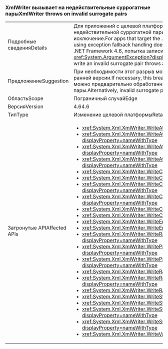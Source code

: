 ### <a name="xmlwriter-throws-on-invalid-surrogate-pairs"></a><span data-ttu-id="cfac7-101">XmlWriter вызывает на недействительные суррогатные пары</span><span class="sxs-lookup"><span data-stu-id="cfac7-101">XmlWriter throws on invalid surrogate pairs</span></span>

|   |   |
|---|---|
|<span data-ttu-id="cfac7-102">Подробные сведения</span><span class="sxs-lookup"><span data-stu-id="cfac7-102">Details</span></span>|<span data-ttu-id="cfac7-103">Для приложений с целевой платформой .NET Framework 4.5.2 или предыдущих версий запись недействительной суррогатной пары с помощью обработки резервного исключения не всегда вызывает исключение.</span><span class="sxs-lookup"><span data-stu-id="cfac7-103">For apps that target the .NET Framework 4.5.2 or previous versions, writing an invalid surrogate pair using exception fallback handling does not always throw an exception.</span></span> <span data-ttu-id="cfac7-104">Для приложений, предназначенных для .NET Framework 4.6, попытка записи недействительной суррогатной пары вызывает <xref:System.ArgumentException?displayProperty=name>.</span><span class="sxs-lookup"><span data-stu-id="cfac7-104">For apps that target the .NET Framework 4.6, attempting to write an invalid surrogate pair throws an <xref:System.ArgumentException?displayProperty=name>.</span></span>|
|<span data-ttu-id="cfac7-105">Предложение</span><span class="sxs-lookup"><span data-stu-id="cfac7-105">Suggestion</span></span>|<span data-ttu-id="cfac7-106">При необходимости этот разрыв может быть счет, предназначенных для .NET Framework 4.5.2 или более ранней версии.</span><span class="sxs-lookup"><span data-stu-id="cfac7-106">If necessary, this break can be avoided by targeting the .NET Framework 4.5.2 or earlier.</span></span> <span data-ttu-id="cfac7-107">Кроме того можно предварительно обработанные в допустимый xml до их записи недействительные суррогатные пары.</span><span class="sxs-lookup"><span data-stu-id="cfac7-107">Alternatively, invalid surrogate pairs can be pre-processed into valid xml prior to writing them.</span></span>|
|<span data-ttu-id="cfac7-108">Область</span><span class="sxs-lookup"><span data-stu-id="cfac7-108">Scope</span></span>|<span data-ttu-id="cfac7-109">Пограничный случай</span><span class="sxs-lookup"><span data-stu-id="cfac7-109">Edge</span></span>|
|<span data-ttu-id="cfac7-110">Версия</span><span class="sxs-lookup"><span data-stu-id="cfac7-110">Version</span></span>|<span data-ttu-id="cfac7-111">4.6</span><span class="sxs-lookup"><span data-stu-id="cfac7-111">4.6</span></span>|
|<span data-ttu-id="cfac7-112">Тип</span><span class="sxs-lookup"><span data-stu-id="cfac7-112">Type</span></span>|<span data-ttu-id="cfac7-113">Изменение целевой платформы</span><span class="sxs-lookup"><span data-stu-id="cfac7-113">Retargeting</span></span>|
|<span data-ttu-id="cfac7-114">Затронутые API</span><span class="sxs-lookup"><span data-stu-id="cfac7-114">Affected APIs</span></span>|<ul><li><xref:System.Xml.XmlWriter.WriteAttributeString(System.String,System.String)?displayProperty=nameWithType></li><li><xref:System.Xml.XmlWriter.WriteAttributeString(System.String,System.String,System.String)?displayProperty=nameWithType></li><li><xref:System.Xml.XmlWriter.WriteAttributeString(System.String,System.String,System.String,System.String)?displayProperty=nameWithType></li><li><xref:System.Xml.XmlWriter.WriteAttributeStringAsync(System.String,System.String,System.String,System.String)?displayProperty=nameWithType></li><li><xref:System.Xml.XmlWriter.WriteCData(System.String)?displayProperty=nameWithType></li><li><xref:System.Xml.XmlWriter.WriteCDataAsync(System.String)?displayProperty=nameWithType></li><li><xref:System.Xml.XmlWriter.WriteChars(System.Char[],System.Int32,System.Int32)?displayProperty=nameWithType></li><li><xref:System.Xml.XmlWriter.WriteCharsAsync(System.Char[],System.Int32,System.Int32)?displayProperty=nameWithType></li><li><xref:System.Xml.XmlWriter.WriteComment(System.String)?displayProperty=nameWithType></li><li><xref:System.Xml.XmlWriter.WriteCommentAsync(System.String)?displayProperty=nameWithType></li><li><xref:System.Xml.XmlWriter.WriteEntityRef(System.String)?displayProperty=nameWithType></li><li><xref:System.Xml.XmlWriter.WriteEntityRefAsync(System.String)?displayProperty=nameWithType></li><li><xref:System.Xml.XmlWriter.WriteRaw(System.Char[],System.Int32,System.Int32)?displayProperty=nameWithType></li><li><xref:System.Xml.XmlWriter.WriteProcessingInstruction(System.String,System.String)?displayProperty=nameWithType></li><li><xref:System.Xml.XmlWriter.WriteProcessingInstructionAsync(System.String,System.String)?displayProperty=nameWithType></li><li><xref:System.Xml.XmlWriter.WriteRaw(System.String)?displayProperty=nameWithType></li><li><xref:System.Xml.XmlWriter.WriteRawAsync(System.Char[],System.Int32,System.Int32)?displayProperty=nameWithType></li><li><xref:System.Xml.XmlWriter.WriteRawAsync(System.String)?displayProperty=nameWithType></li><li><xref:System.Xml.XmlWriter.WriteString(System.String)?displayProperty=nameWithType></li><li><xref:System.Xml.XmlWriter.WriteStringAsync(System.String)?displayProperty=nameWithType></li><li><xref:System.Xml.XmlWriter.WriteSurrogateCharEntity(System.Char,System.Char)?displayProperty=nameWithType></li><li><xref:System.Xml.XmlWriter.WriteSurrogateCharEntityAsync(System.Char,System.Char)?displayProperty=nameWithType></li><li><xref:System.Xml.XmlWriter.WriteValue(System.String)?displayProperty=nameWithType></li></ul>|

